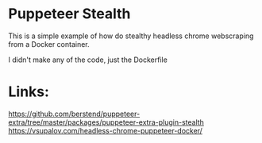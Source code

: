 # Puppeteer Stealth

This is a simple example of how do stealthy headless chrome webscraping from a Docker container.

I didn't make any of the code, just the Dockerfile

# Links:
https://github.com/berstend/puppeteer-extra/tree/master/packages/puppeteer-extra-plugin-stealth
https://vsupalov.com/headless-chrome-puppeteer-docker/
